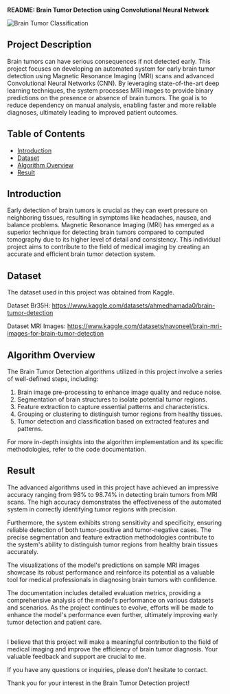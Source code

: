 **README: Brain Tumor Detection using Convolutional Neural Network**

![Brain Tumor Classification](https://biomedpharmajournal.org/wp-content/uploads/2018/09/Vol11No3_Bra_See_fig2.jpg)

## Project Description

Brain tumors can have serious consequences if not detected early. This project focuses on developing an automated system for early brain tumor detection using Magnetic Resonance Imaging (MRI) scans and advanced Convolutional Neural Networks (CNN). By leveraging state-of-the-art deep learning techniques, the system processes MRI images to provide binary predictions on the presence or absence of brain tumors. The goal is to reduce dependency on manual analysis, enabling faster and more reliable diagnoses, ultimately leading to improved patient outcomes.


## Table of Contents

- [Introduction](#introduction)
- [Dataset](#dataset)
- [Algorithm Overview](#algorithm-overview)
- [Result](#result)

## Introduction

Early detection of brain tumors is crucial as they can exert pressure on neighboring tissues, resulting in symptoms like headaches, nausea, and balance problems. Magnetic Resonance Imaging (MRI) has emerged as a superior technique for detecting brain tumors compared to computed tomography due to its higher level of detail and consistency. This individual project aims to contribute to the field of medical imaging by creating an accurate and efficient brain tumor detection system.

## Dataset

The dataset used in this project was obtained from Kaggle.

Dataset Br35H: 
https://www.kaggle.com/datasets/ahmedhamada0/brain-tumor-detection

Dataset MRI Images:
https://www.kaggle.com/datasets/navoneel/brain-mri-images-for-brain-tumor-detection


## Algorithm Overview

The Brain Tumor Detection algorithms utilized in this project involve a series of well-defined steps, including:

1. Brain image pre-processing to enhance image quality and reduce noise.
2. Segmentation of brain structures to isolate potential tumor regions.
3. Feature extraction to capture essential patterns and characteristics.
4. Grouping or clustering to distinguish tumor regions from healthy tissues.
5. Tumor detection and classification based on extracted features and patterns.

For more in-depth insights into the algorithm implementation and its specific methodologies, refer to the code documentation.


## Result

The advanced algorithms used in this project have achieved an impressive accuracy ranging from 98% to 98.74% in detecting brain tumors from MRI scans. The high accuracy demonstrates the effectiveness of the automated system in correctly identifying tumor regions with precision.

Furthermore, the system exhibits strong sensitivity and specificity, ensuring reliable detection of both tumor-positive and tumor-negative cases. The precise segmentation and feature extraction methodologies contribute to the system's ability to distinguish tumor regions from healthy brain tissues accurately.

The visualizations of the model's predictions on sample MRI images showcase its robust performance and reinforce its potential as a valuable tool for medical professionals in diagnosing brain tumors with confidence.

The documentation includes detailed evaluation metrics, providing a comprehensive analysis of the model's performance on various datasets and scenarios. As the project continues to evolve, efforts will be made to enhance the model's performance even further, ultimately improving early tumor detection and patient care.



##

I believe that this project will make a meaningful contribution to the field of medical imaging and improve the efficiency of brain tumor diagnosis. Your valuable feedback and support are crucial to me.

If you have any questions or inquiries, please don't hesitate to contact.

Thank you for your interest in the Brain Tumor Detection project!
